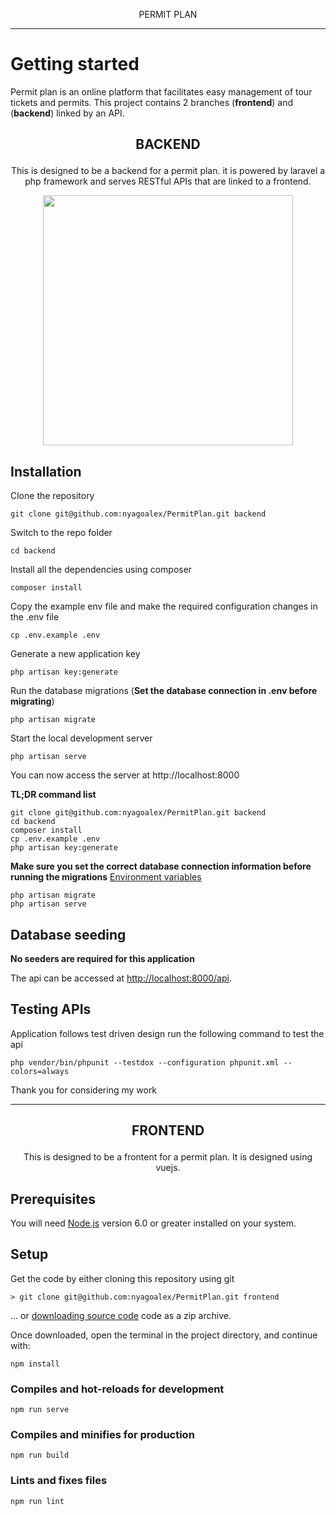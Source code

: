 <p align="center">PERMIT PLAN</p>

----------

# Getting started
Permit plan is an online platform that facilitates easy management of tour tickets and permits. 
This project contains 2 branches (**frontend**) and (**backend**) linked by an API.

## <p align="center">BACKEND</p>
<p align="center">This is designed to be a backend for a permit plan. it is powered by laravel a php framework and 
serves  RESTful APIs that are linked to a 
frontend.</p>
<p align="center"><a href="https://laravel.com" target="_blank"><img src="https://raw.githubusercontent.com/laravel/art/master/logo-lockup/5%20SVG/2%20CMYK/1%20Full%20Color/laravel-logolockup-cmyk-red.svg" width="400"></a></p>

## Installation

Clone the repository

    git clone git@github.com:nyagoalex/PermitPlan.git backend

Switch to the repo folder

    cd backend

Install all the dependencies using composer

    composer install

Copy the example env file and make the required configuration changes in the .env file

    cp .env.example .env

Generate a new application key

    php artisan key:generate

Run the database migrations (**Set the database connection in .env before migrating**)

    php artisan migrate

Start the local development server

    php artisan serve

You can now access the server at http://localhost:8000

**TL;DR command list**

    git clone git@github.com:nyagoalex/PermitPlan.git backend
    cd backend
    composer install
    cp .env.example .env
    php artisan key:generate
    
**Make sure you set the correct database connection information before running the migrations** [Environment variables](#environment-variables)

    php artisan migrate
    php artisan serve

## Database seeding

**No seeders are required for this application**

The api can be accessed at [http://localhost:8000/api](http://localhost:8000/api).

## Testing APIs
Application follows test driven design run the following command to test the api

    php vendor/bin/phpunit --testdox --configuration phpunit.xml --colors=always

Thank you for considering my work

----------

## <p align="center">FRONTEND</p>
<p align="center">This is designed to be a frontent for a permit plan. It is designed using vuejs.</p>

## Prerequisites
You will need [Node.js](https://nodejs.org) version 6.0 or greater installed on your system.

## Setup

Get the code by either cloning this repository using git

    > git clone git@github.com:nyagoalex/PermitPlan.git frontend
... or [downloading source code](https://github.com/nyagoalex/PermitPlan/archive/refs/heads/master.zip) code as a zip archive.

Once downloaded, open the terminal in the project directory, and continue with:

```
npm install
```
### Compiles and hot-reloads for development
```
npm run serve
```

### Compiles and minifies for production
```
npm run build
```

### Lints and fixes files
```
npm run lint
```
